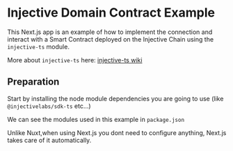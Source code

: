 # Injective Domain Contract Example

This Next.js app is an example of how to implement the connection and interact with a Smart Contract deployed on the Injective Chain using the `injective-ts` module.

More about `injective-ts` here: [injective-ts wiki](https://github.com/InjectiveLabs/injective-ts/wiki)

## Preparation

Start by installing the node module dependencies you are going to use (like `@injectivelabs/sdk-ts` etc...)

We can see the modules used in this example in `package.json`

Unlike Nuxt,when using Next.js you dont need to configure anything, Next.js takes care of it automatically.


```
